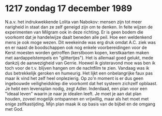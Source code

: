 # 1217 zondag 17 december 1989
N.a.v. het indrukwekkende Lolita van Nabokov: mensen zijn tot meer narigheid in staat dan ze zelf geneigd zijn om te denken. In feite wijzen de experimenten van Milgram ook in deze richting. Er is geen bodem die voorkomt dat je handelwijze daalt beneden alle peil. Hoe een weldenkend mens je ook moge wezen. Dit weekeinde was erg druk omdat A.C. ziek was en er naast de boodschappen ook nog enkele voorbereidingen voor de Kerst moesten worden getroffen (kerstboom kopen, kerstkaarten maken met aardappelstempels en "glittertjes"). Het is allemaal goed gelukt, mede dankzij de aanwezigheid van Gerrie. Hoewel ik gisteravond moe was ben ik toch voor de t.v. blijven hangen om de nachtfilm te zien. Vandaag was ik dus betrekkelijk geroken en humeurig. Het lijkt een onbelangrijke faux pas maar ik vind het zelf heel onplezierig. Op zo'n moment is er dus geen ingebouwde veiligheidsklep die voorkomt dat het systeem zichzelf opblaast. Je hebt een levensplan nodig, zegt Adler. Inderdaad, een plan voor een "ideaal leven" waarin je naar je idealen leeft.  Je moet je aan dat plan houden, zoveel mogelijk ontspannen en vrijwillig, maar als het moet met enige zelfkastijding. Mijn plan maak ik op basis van de bijbel en de omgang met God. 